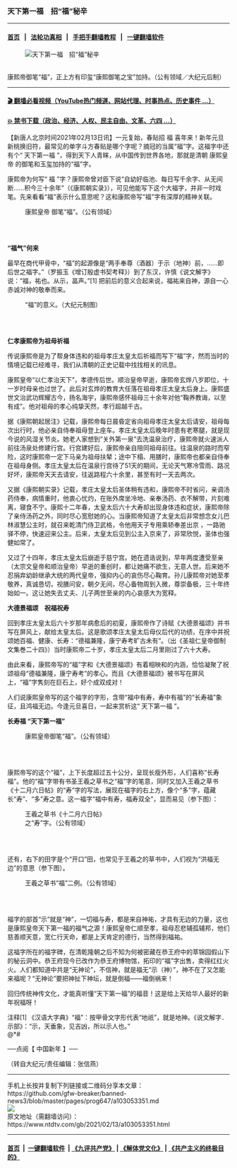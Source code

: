 ### 天下第一福　招“福”秘辛
------------------------

#### [首页](https://github.com/gfw-breaker/banned-news3/blob/master/README.md) &nbsp;&nbsp;|&nbsp;&nbsp; [法轮功真相](https://github.com/begood0513/basic/blob/master/README.md)  &nbsp;&nbsp;|&nbsp;&nbsp; [手把手翻墙教程](https://github.com/gfw-breaker/guides/wiki)  &nbsp;&nbsp;|&nbsp;&nbsp; [一键翻墙软件](https://github.com/gfw-breaker/nogfw/blob/master/README.md)  



<div><div class="featured_image">
 <figure>
  <img alt="天下第一福　招“福”秘辛" src="https://i.ntdtv.com/assets/uploads/2021/02/2021-02-13_132103-800x450.jpg"/>
 </figure><br/>
 <span class="caption">
  康熙帝御笔“福”，正上方有印玺“康熙御笔之宝”加持。（公有领域／大纪元后制）
 </span>
</div>
</div><hr/>

#### [ 🎬  翻墙必看视频（YouTube热门频道、网站代理、时事热点、历史事件 ...）](https://github.com/gfw-breaker/links/blob/master/banned.md)

#### [ 💥  禁书下载（政治、经济、人权、民主自由、文革、六四 ...）](https://github.com/gfw-breaker/books/blob/master/README.md)

<div><div class="post_content" itemprop="articleBody">
 <p>
  【新唐人北京时间2021年02月13日讯】一元复始，春贴招
  <ok href="https://www.ntdtv.com/gb/福.htm">
   福
  </ok>
  喜年来！新年元旦新桃换旧符，最常见的单字斗方春贴是哪个字呢？摘冠的当属“福”字。这福字中还有个“
  <ok href="https://www.ntdtv.com/gb/天下第一福.htm">
   天下第一福
  </ok>
  ”，得到天下人青睐，从中国传到世界各地，那就是清朝
  <ok href="https://www.ntdtv.com/gb/康熙皇帝.htm">
   康熙皇帝
  </ok>
  的御笔和玉玺加持的“福”字。
 </p>
 <p>
  康熙帝为何写“
  <ok href="https://www.ntdtv.com/gb/福.htm">
   福
  </ok>
  ”字？康熙帝曾对臣下说“自幼好临池、每日写千余字、从无间断……积今三十余年”（《康熙朝实录》），可见他能写下这个大福字，并非一时戏笔。先来看看“福”表示什么意思呢？这和康熙帝写“福”字有深厚的精神关联。
 </p>
 <figure class="wp-caption alignnone" id="attachment_103053369" style="width: 247px">
  <img alt="" class="size-full wp-image-103053369" src="https://i.ntdtv.com/assets/uploads/2021/02/2021-02-13_132033.jpg">
   <br/><figcaption class="wp-caption-text">
    <ok href="https://www.ntdtv.com/gb/康熙皇帝.htm">
     康熙皇帝
    </ok>
    御笔“福”。（公有领域）
    <br/>
   </figcaption><br/>
  </img>
 </figure><br/>
 <p>
  <strong>
   “福气”何来
  </strong>
 </p>
 <p>
  最早在商代甲骨中，“福”的起源像是“两手奉尊（酒器）于示（地神）前，……即后世之福字。”（罗振玉《增订殷虚书契考释》）到了东汉，许慎《说文解字》说：“福，祐也。从示，畐声。”[1] 把前后的意义合起来说，福祐来自神，源自一心赤诚对神的敬奉而来。
 </p>
 <figure class="wp-caption alignnone" id="attachment_103053368" style="width: 458px">
  <img alt="" class="size-full wp-image-103053368" src="https://i.ntdtv.com/assets/uploads/2021/02/2021-02-13_132018.jpg">
   <br/><figcaption class="wp-caption-text">
    “福”的意义。（大纪元制图）
    <br/>
   </figcaption><br/>
  </img>
 </figure><br/>
 <p>
  <strong>
   仁孝康熙帝为祖母祈福
  </strong>
 </p>
 <p>
  传说康熙帝是为了帮身体违和的祖母孝庄太皇太后祈福而写下“福”字，然而当时的情境记载已经难寻，我们从清朝的正史记载中找找相关的讯息。
 </p>
 <p>
  康熙皇帝“以仁孝治天下”，孝德传后世。顺治皇帝早逝，康熙帝玄烨八岁即位，十一岁时母亲也过世了。此后对玄烨的教育大任落在祖母孝庄太皇太后身上。康熙盛世文治武功辉耀古今，扬名海宇，康熙帝感怀祖母三十余年对他“鞠养教诲，以至有成”。他对祖母的孝心纯挚天然，孝行超越千古。
 </p>
 <p>
  据《康熙朝起居注》记载，康熙帝每日晨昏定省向祖母孝庄太皇太后请安，祖母每次出行时，他必亲自侍奉祖母登上座车。孝庄太皇太后晚年时患有老寒腿，就是现今说的风湿关节炎。她老人家想到“关外第一泉”去洗温泉治疗，康熙帝就火速派人前往汤泉处修建行宫。行宫建好后，康熙帝亲自陪同祖母前往。往温泉的路时而窄险，这时康熙帝一定下马亲为祖母扶辇；途中下榻、用膳时，康熙帝也都亲自侍奉在祖母身侧。孝庄太皇太后在温泉行宫待了51天的期间，无论天气寒冷雪雨、路况好坏，康熙帝天天去请安，往返路程六十余里，甚至有时一天去两次。
 </p>
 <p>
  又据《康熙朝实录》记载，孝庄太皇太后圣体稍有违和，康熙帝不时省问，亲调汤药侍奉，病情重时，他衷心忧灼，在账外席坐冷地、亲奉汤药、衣不解带，片刻难离，寝食不宁。康熙十二年春，太皇太后六十大寿却出现身体违和症状，康熙帝除了亲侍汤药之外，同时尽心宽慰她的心。当康熙帝知道了太皇太后非常想念女儿巴林淑慧公主时，就召来乾清门侍卫武格，令他用天子专用乘轿奉差出京 ，一路驰驿不停，快速迎来公主。后来，太皇太后见到公主入京来了，非常欣悦，圣体也强健如常了。
 </p>
 <p>
  又过了十四年，孝庄太皇太后崩逝于慈宁宫。她在遗诰说到，早年两度遭受至亲（太宗文皇帝和顺治皇帝）早逝的重创时，都让她痛不欲生，无意人世。后来她不忍捐弃幼龄继承大统的两代皇帝，强抑内心的哀伤尽心鞠育。孙儿康熙帝对她至孝敬养，真诚恳切，视膳问安，朝夕无间，尽心备物周到入微，尊崇备极，三十年终始如一。这让她失去丈夫、儿子两世至亲的内心哀感大为宽释。
 </p>
 <p>
  <strong>
   大德景福颂　祝福祝寿
  </strong>
 </p>
 <p>
  回到孝庄太皇太后六十岁那年病愈后的初夏，康熙帝作了诗赋《大德景福颂》并书写在屏风上，献给太皇太后。这是歌颂孝庄太皇太后母仪后代的功绩，在序中并祝颂她百福、健康、长寿：“德福兼隆，康宁寿考旷古未有”。（出《圣祖仁皇帝御制文集巻二十四》）当时康熙帝二十岁，孝庄太皇太后二月里刚过了六十大寿。
 </p>
 <p>
  由此来看，康熙帝写的“福”字和《大德景福颂》有着相映和的内涵，恰恰凝聚了祝颂祖母“德福兼隆，康宁寿考”的孝心。而且《大德景福颂》被书写在屏风上，“福”字隽刻在巨石上，好个成双成对！
 </p>
 <p>
  人们说康熙皇帝写的这个福字的字形，含带“福中有寿，寿中有福”的“长寿福”象征，且鸿福无边。今逢元旦喜日，一起来赏析这“
  <ok href="https://www.ntdtv.com/gb/天下第一福.htm">
   天下第一福
  </ok>
  ”。
 </p>
 <p>
  <strong>
   长寿福 “天下第一福”
  </strong>
 </p>
 <figure class="wp-caption alignnone" id="attachment_103053366" style="width: 247px">
  <img alt="" class="size-full wp-image-103053366" src="https://i.ntdtv.com/assets/uploads/2021/02/2021-02-13_132003.jpg"/>
  <br/><figcaption class="wp-caption-text">
   康熙皇帝御笔“福”。（公有领域）
   <br/>
  </figcaption><br/>
 </figure><br/>
 <p>
  康熙帝写的这个“福”，上下长度超过五十公分，呈现长瘦外形，人们喜称“长寿福”。他的“福”字带有书圣王羲之草书之“福”字的笔意，同时又加入王羲之草书《十二月六日帖》的“寿”字的写法，展现在福字的右上方，像个“多”字，蕴藏长“寿”、“多”寿之意。这一福字“福中有寿，福寿双全”，显而易见（参下图）：
 </p>
 <figure class="wp-caption alignnone" id="attachment_103053365" style="width: 250px">
  <img alt="" class="size-full wp-image-103053365" src="https://i.ntdtv.com/assets/uploads/2021/02/2021-02-13_131947.jpg"/>
  <br/><figcaption class="wp-caption-text">
   王羲之草书《十二月六日帖》之“寿”字。（公有领域）
   <br/>
  </figcaption><br/>
 </figure><br/>
 <p>
  还有，右下的田字是个“开口”田，也常见于王羲之的草书中，人们视为“洪福无边”的意思（参下图）。
 </p>
 <figure class="wp-caption alignnone" id="attachment_103053364" style="width: 433px">
  <img alt="" class="size-full wp-image-103053364" src="https://i.ntdtv.com/assets/uploads/2021/02/2021-02-13_131931.jpg"/>
  <br/><figcaption class="wp-caption-text">
   王羲之草书“福”二例。（公有领域）
   <br/>
  </figcaption><br/>
 </figure><br/>
 <p>
  福字的部首“示”就是“神”，一切福与寿，都是来自神祐，才具有无边的力量，这也是康熙皇帝天下第一福的福气之源！康熙皇帝仁顺至孝，祖母忍悲辅孤辅邦，他们慈善顺天意，宽仁行天命，都是上天肯定的德行，当然得到福祐。
 </p>
 <p>
  这福字所在的福字碑，在清乾隆朝之后不知为何被密藏在恭王府中的萃锦园假山下的秘云洞中。恭王府现今已改作为恭王府博物馆，拓印的“福”字出售，卖得红红火火。人们都知道中共是“无神论”，不信神，就是福无“示（神）”，神不在了又怎能来福呢？“无神论”要把神扯下神坛，就是倒福——福倒祸来！
 </p>
 <p>
  回归传统神传文化，才能真听懂“天下第一福”的福音！这是给上天给华人最好的新年祝福呀！
 </p>
 <p>
  注释[1] 《汉语大字典》“福”：按甲骨文字形代表“地祇”，就是地神。《说文解字．示部》：“示，天垂象，见吉凶，所以示人也。”
  <br/>
  @*#
 </p>
 <p>
  ──点阅【
  <ok href="https://www.ntdtv.com/gb/中国新年.htm">
   中国新年
  </ok>
  】──
 </p>
 <p>
  （转自大纪元/责任编辑：张信燕）
 </p>
 <div class="single_ad">
 </div>
</div>
</div>
<hr/>
手机上长按并复制下列链接或二维码分享本文章：<br/>
https://github.com/gfw-breaker/banned-news3/blob/master/pages/prog647/a103053351.md <br/>
<a href='https://github.com/gfw-breaker/banned-news3/blob/master/pages/prog647/a103053351.md'><img src='https://github.com/gfw-breaker/banned-news3/blob/master/pages/prog647/a103053351.md.png'/></a> <br/>
原文地址（需翻墙访问）：https://www.ntdtv.com/gb/2021/02/13/a103053351.html


------------------------
#### [首页](https://github.com/gfw-breaker/banned-news3/blob/master/README.md) &nbsp;|&nbsp; [一键翻墙软件](https://github.com/gfw-breaker/nogfw/blob/master/README.md) &nbsp;| [《九评共产党》](https://github.com/gfw-breaker/9ping.md/blob/master/README.md#九评之一评共产党是什么) | [《解体党文化》](https://github.com/gfw-breaker/jtdwh.md/blob/master/README.md) | [《共产主义的终极目的》](https://github.com/gfw-breaker/gczydzjmd.md/blob/master/README.md)


<img src='http://gfw-breaker.win/banned-news3/pages/prog647/a103053351.md' width='0px' height='0px'/>